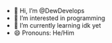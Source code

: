 - 👋 Hi, I’m @DewDevelops
- 👀 I’m interested in programming
- 🌱 I’m currently learning idk yet
- 😄 Pronouns: He/Him


<!---
DewDevelops/DewDevelops is a ✨ special ✨ repository because its `README.md` (this file) appears on your GitHub profile.
You can click the Preview link to take a look at your changes.
--->
